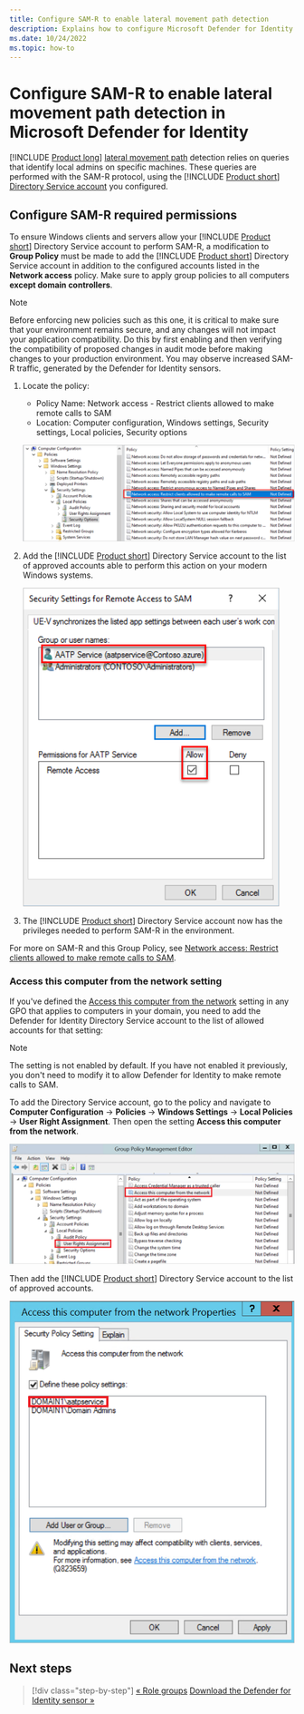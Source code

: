 ```yaml
---
title: Configure SAM-R to enable lateral movement path detection 
description: Explains how to configure Microsoft Defender for Identity to make remote calls to SAM
ms.date: 10/24/2022
ms.topic: how-to
---
```


# Configure SAM-R to enable lateral movement path detection in Microsoft Defender for Identity

[!INCLUDE [Product long](includes/product-long.md)] [lateral movement path](/defender-for-identity/understand-lateral-movement-paths) detection relies on queries that identify local admins on specific machines. These queries are performed with the SAM-R protocol, using the [!INCLUDE [Product short](includes/product-short.md)] [Directory Service account](directory-service-accounts.md) you configured.

## Configure SAM-R required permissions

To ensure Windows clients and servers allow your [!INCLUDE [Product short](includes/product-short.md)] Directory Service account to perform SAM-R, a modification to **Group Policy** must be made to add the [!INCLUDE [Product short](includes/product-short.md)] Directory Service account in addition to the configured accounts listed in the **Network access** policy. Make sure to apply group policies to all computers **except domain controllers**.

> [!NOTE]
> Before enforcing new policies such as this one, it is critical to make sure that your environment remains secure, and any changes will not impact your application compatibility. Do this by first enabling and then verifying the compatibility of proposed changes in audit mode before making changes to your production environment. You may observe increased SAM-R traffic, generated by the Defender for Identity sensors.

1. Locate the policy:

   - Policy Name: Network access - Restrict clients allowed to make remote calls to SAM
   - Location: Computer configuration, Windows settings, Security settings, Local policies, Security options

    ![Locate the policy.](media/samr-policy-location.png)

1. Add the [!INCLUDE [Product short](includes/product-short.md)] Directory Service account to the list of approved accounts able to perform this action on your modern Windows systems.

    ![Add the service.](media/samr-add-service.png)

1. The [!INCLUDE [Product short](includes/product-short.md)] Directory Service account now has the privileges needed to perform SAM-R in the environment.

For more on SAM-R and this Group Policy, see [Network access: Restrict clients allowed to make remote calls to SAM](/windows/security/threat-protection/security-policy-settings/network-access-restrict-clients-allowed-to-make-remote-sam-calls).

### Access this computer from the network setting

If you've defined the [Access this computer from the network](/windows/security/threat-protection/security-policy-settings/access-this-computer-from-the-network) setting in any GPO that applies to computers in your domain, you need to add the Defender for Identity Directory Service account to the list of allowed accounts for that setting:

>[!NOTE]
>The setting is not enabled by default. If you have not enabled it previously, you don't need to modify it to allow Defender for Identity to make remote calls to SAM.

To add the Directory Service account, go to the policy and navigate to **Computer Configuration** -> **Policies** -> **Windows Settings** -> **Local Policies** -> **User Right Assignment**. Then open the setting **Access this computer from the network**.

![Access this computer from the network setting.](media/access-computer-from-network.png)

Then add the [!INCLUDE [Product short](includes/product-short.md)] Directory Service account to the list of approved accounts.

![Add the Directory Service account.](media/add-service-account.png)

## Next steps

> [!div class="step-by-step"]
> [« Role groups](role-groups.md)
> [Download the Defender for Identity sensor »](download-sensor.md)
